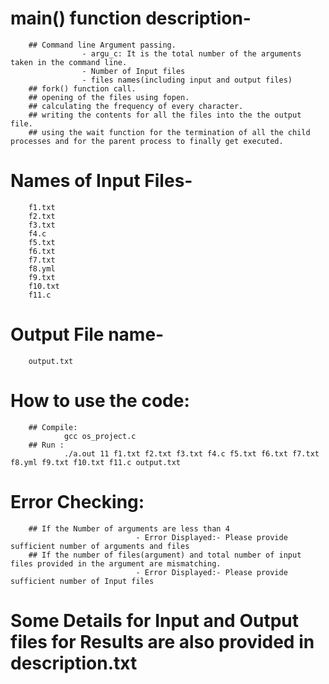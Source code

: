 # main() function description-
        ## Command line Argument passing.
                    - argu_c: It is the total number of the arguments taken in the command line.
                    - Number of Input files 
                    - files names(including input and output files)
        ## fork() function call.
        ## opening of the files using fopen.
        ## calculating the frequency of every character.
        ## writing the contents for all the files into the the output file.
        ## using the wait function for the termination of all the child processes and for the parent process to finally get executed.
# Names of Input Files-
        f1.txt
        f2.txt 
        f3.txt 
        f4.c 
        f5.txt 
        f6.txt 
        f7.txt 
        f8.yml 
        f9.txt 
        f10.txt 
        f11.c 

# Output File name-
        output.txt


# How to use the code:
        ## Compile:
                gcc os_project.c
        ## Run :
                ./a.out 11 f1.txt f2.txt f3.txt f4.c f5.txt f6.txt f7.txt f8.yml f9.txt f10.txt f11.c output.txt

# Error Checking:
        ## If the Number of arguments are less than 4 
                                - Error Displayed:- Please provide sufficient number of arguments and files
        ## If the number of files(argument) and total number of input files provided in the argument are mismatching.
                                - Error Displayed:- Please provide sufficient number of Input files

# Some Details for Input and Output files for Results are also provided in description.txt
